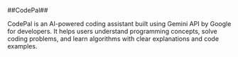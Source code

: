 ##CodePal##

CodePal is an AI-powered coding assistant built using Gemini API by Google for developers. 
It helps users understand programming concepts, solve coding problems, and learn algorithms with clear explanations and code examples.
